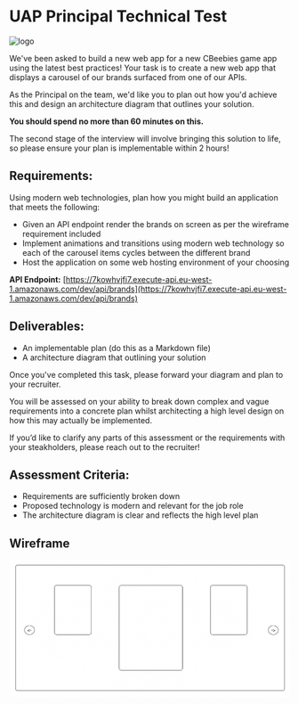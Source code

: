 # UAP Principal Technical Test

![logo](https://user-images.githubusercontent.com/1641689/111457583-49a97180-8710-11eb-9ec0-347c15823a87.png)

We've been asked to build a new web app for a new CBeebies game app using the latest best practices! Your task is to create a new web app that displays a carousel of our brands surfaced from one of our APIs.

As the Principal on the team, we'd like you to plan out how you'd achieve this and design an architecture diagram that outlines your solution.

__You should spend no more than 60 minutes on this.__

The second stage of the interview will involve bringing this solution to life, so please ensure your plan is implementable within 2 hours!

## Requirements:

Using modern web technologies, plan how you might build an application that meets the following:

- Given an API endpoint render the brands on screen as per the wireframe requirement included
- Implement animations and transitions using modern web technology so each of the carousel items cycles between the different brand 
- Host the application on some web hosting environment of your choosing 

**API Endpoint:** [https://7kowhvjfi7.execute-api.eu-west-1.amazonaws.com/dev/api/brands](https://7kowhvjfi7.execute-api.eu-west-1.amazonaws.com/dev/api/brands)


## Deliverables:

- An implementable plan (do this as a Markdown file)
- A architecture diagram that outlining your solution

Once you've completed this task, please forward your diagram and plan to your recruiter. 

You will be assessed on your ability to break down complex and vague requirements into a concrete plan whilst architecting a high level design on how this may actually be implemented. 

If you’d like to clarify any parts of this assessment or the requirements with your steakholders, please reach out to the recruiter!

## Assessment Criteria:

- Requirements are sufficiently broken down
- Proposed technology is modern and relevant for the job role 
- The architecture diagram is clear and reflects the high level plan 

## Wireframe

![Wireframe](./wireframe.png)
